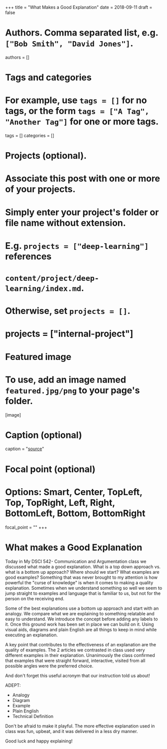 +++
title = "What Makes a Good Explanation"
date = 2018-09-11
draft = false

# Authors. Comma separated list, e.g. `["Bob Smith", "David Jones"]`.
authors = []

# Tags and categories
# For example, use `tags = []` for no tags, or the form `tags = ["A Tag", "Another Tag"]` for one or more tags.
tags = []
categories = []

# Projects (optional).
#   Associate this post with one or more of your projects.
#   Simply enter your project's folder or file name without extension.
#   E.g. `projects = ["deep-learning"]` references
#   `content/project/deep-learning/index.md`.
#   Otherwise, set `projects = []`.
# projects = ["internal-project"]

# Featured image
# To use, add an image named `featured.jpg/png` to your page's folder.
[image]
  # Caption (optional)
  caption = "[source](https://www.freepik.com/free-photos-vectors/infographic)"

  # Focal point (optional)
  # Options: Smart, Center, TopLeft, Top, TopRight, Left, Right, BottomLeft, Bottom, BottomRight
  focal_point = ""
+++
# What makes a Good Explanation
Today in My DSCI 542- Communication and Argumentation class we discussed what made a good explanation. What is a top down approach vs. what is a bottom up approach?  Where should we start? What examples are good examples? Something that was never brought to my attention is how powerful the "curse of knowledge" is when it comes to making a quality explanation. Sometimes when we understand something so well we seem to jump straight to examples and language that is familiar to us, but not for the person on the receiving end. 

Some of the best explanations use a bottom up approach and start with an analogy. We compare what we are explaining to something relatable and easy to understand. We introduce the concept before adding any labels to it. Once this ground work has been set in place we can build on it. Using visual aids, diagrams and plain English are all things to keep in mind while executing an explanation.

A key point that contributes to the effectiveness of an explanation are the quality of examples. The 2 articles we contrasted in class used very different examples in their explanation. Unanimously the class confirmed that examples that were straight forward, interactive, visited from all possible angles were the preferred choice. 

And don't forget this useful acronym that our instruction told us about! 

ADEPT: 
* Analogy 
* Diagram
* Example 
* Plain English 
* Technical Definition 

Don't be afraid to make it playful. The more effective explanation used in class was fun, upbeat, and it was delivered in a less dry manner. 

Good luck and happy explaining!
